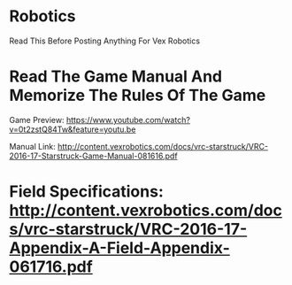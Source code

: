 # Robotics

Read This Before Posting Anything For Vex Robotics

Read The Game Manual And Memorize The Rules Of The Game
=================================================================================================================
Game Preview: https://www.youtube.com/watch?v=0t2zstQ84Tw&feature=youtu.be

Manual Link: http://content.vexrobotics.com/docs/vrc-starstruck/VRC-2016-17-Starstruck-Game-Manual-081616.pdf

Field Specifications: http://content.vexrobotics.com/docs/vrc-starstruck/VRC-2016-17-Appendix-A-Field-Appendix-061716.pdf
==================================================================================================================
